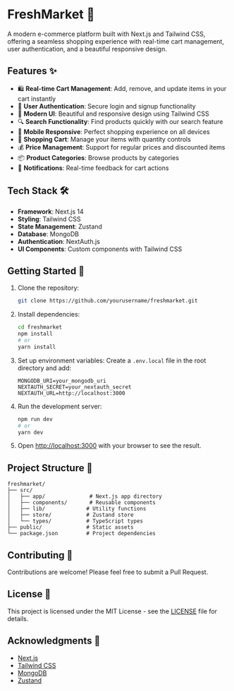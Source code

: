 # FreshMarket 🛒

A modern e-commerce platform built with Next.js and Tailwind CSS, offering a seamless shopping experience with real-time cart management, user authentication, and a beautiful responsive design.

## Features ✨

- 🛍️ **Real-time Cart Management**: Add, remove, and update items in your cart instantly
- 👤 **User Authentication**: Secure login and signup functionality
- 🎨 **Modern UI**: Beautiful and responsive design using Tailwind CSS
- 🔍 **Search Functionality**: Find products quickly with our search feature
- 📱 **Mobile Responsive**: Perfect shopping experience on all devices
- 🛒 **Shopping Cart**: Manage your items with quantity controls
- 💰 **Price Management**: Support for regular prices and discounted items
- 📦 **Product Categories**: Browse products by categories
- 🔔 **Notifications**: Real-time feedback for cart actions

## Tech Stack 🛠️

- **Framework**: Next.js 14
- **Styling**: Tailwind CSS
- **State Management**: Zustand
- **Database**: MongoDB
- **Authentication**: NextAuth.js
- **UI Components**: Custom components with Tailwind CSS

## Getting Started 🚀

1. Clone the repository:
   ```bash
   git clone https://github.com/yourusername/freshmarket.git
   ```

2. Install dependencies:
   ```bash
   cd freshmarket
   npm install
   # or
   yarn install
   ```

3. Set up environment variables:
   Create a `.env.local` file in the root directory and add:
   ```
   MONGODB_URI=your_mongodb_uri
   NEXTAUTH_SECRET=your_nextauth_secret
   NEXTAUTH_URL=http://localhost:3000
   ```

4. Run the development server:
   ```bash
   npm run dev
   # or
   yarn dev
   ```

5. Open [http://localhost:3000](http://localhost:3000) with your browser to see the result.

## Project Structure 📁

```
freshmarket/
├── src/
│   ├── app/              # Next.js app directory
│   ├── components/       # Reusable components
│   ├── lib/             # Utility functions
│   ├── store/           # Zustand store
│   └── types/           # TypeScript types
├── public/              # Static assets
└── package.json         # Project dependencies
```

## Contributing 🤝

Contributions are welcome! Please feel free to submit a Pull Request.

## License 📄

This project is licensed under the MIT License - see the [LICENSE](LICENSE) file for details.

## Acknowledgments 🙏

- [Next.js](https://nextjs.org/)
- [Tailwind CSS](https://tailwindcss.com/)
- [MongoDB](https://www.mongodb.com/)
- [Zustand](https://github.com/pmndrs/zustand)

